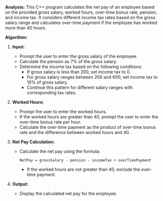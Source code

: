 **Analysis:**
This C++ program calculates the net pay of an employee based on the provided gross salary, worked hours, over-time bonus rate, pension, and income tax. It considers different income tax rates based on the gross salary range and calculates over-time payment if the employee has worked more than 40 hours.

**Algorithm:**

1. **Input:**
   - Prompt the user to enter the gross salary of the employee.
   - Calculate the pension as 7% of the gross salary.
   - Determine the income tax based on the following conditions:
      - If gross salary is less than 200, set income tax to 0.
      - For gross salary ranges between 200 and 600, set income tax to 10% of gross salary.
      - Continue this pattern for different salary ranges with corresponding tax rates.

2. **Worked Hours:**
   - Prompt the user to enter the worked hours.
   - If the worked hours are greater than 40, prompt the user to enter the over-time bonus rate per hour.
   - Calculate the over-time payment as the product of over-time bonus rate and the difference between worked hours and 40.

3. **Net Pay Calculation:**
   - Calculate the net pay using the formula:
     ```
     NetPay = grossSalary - pension - incomeTax + overTimePayment
     ```
     - If the worked hours are not greater than 40, exclude the over-time payment.

4. **Output:**
   - Display the calculated net pay for the employee.

